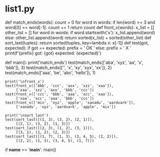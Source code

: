 # list1.py
def match_ends(words):
    count = 0
    for word in words:
        if len(word) >= 3 and word[0] == word[-1]:
            count += 1
    return count
def front_x(words):
    x_list = []
    other_list = []
    for word in words:
        if word.startswith('x'):
            x_list.append(word)
        else:
            other_list.append(word)
    return sorted(x_list) + sorted(other_list)
def sort_last(tuples):
    return sorted(tuples, key=lambda x: x[-1])
def test(got, expected):
    if got == expected:
        prefix = ' OK '
    else:
        prefix = '  X '
    print(f'{prefix} got: {got} expected: {expected}')

def main():
    print('match_ends')
    test(match_ends(['aba', 'xyz', 'aa', 'x', 'bbb']), 3)
    test(match_ends(['', 'x', 'xy', 'xyx', 'xx']), 2)
    test(match_ends(['aaa', 'be', 'abc', 'hello']), 1)

    print('\nfront_x')
    test(front_x(['bbb', 'ccc', 'axx', 'xzz', 'xaa']),
         ['xaa', 'xzz', 'axx', 'bbb', 'ccc'])
    test(front_x(['ccc', 'bbb', 'aaa', 'xcc', 'xaa']),
         ['xaa', 'xcc', 'aaa', 'bbb', 'ccc'])
    test(front_x(['mix', 'xyz', 'apple', 'xanadu', 'aardvark']),
         ['xanadu', 'xyz', 'aardvark', 'apple', 'mix'])

    print('\nsort_last')
    test(sort_last([(1, 3), (3, 2), (2, 1)]),
         [(2, 1), (3, 2), (1, 3)])
    test(sort_last([(2, 3), (1, 2), (3, 1)]),
         [(3, 1), (1, 2), (2, 3)])
    test(sort_last([(1, 7), (1, 3), (3, 4, 5), (2, 2)]),
         [(2, 2), (1, 3), (3, 4, 5), (1, 7)])

if __name__ == '__main__':
    main()
